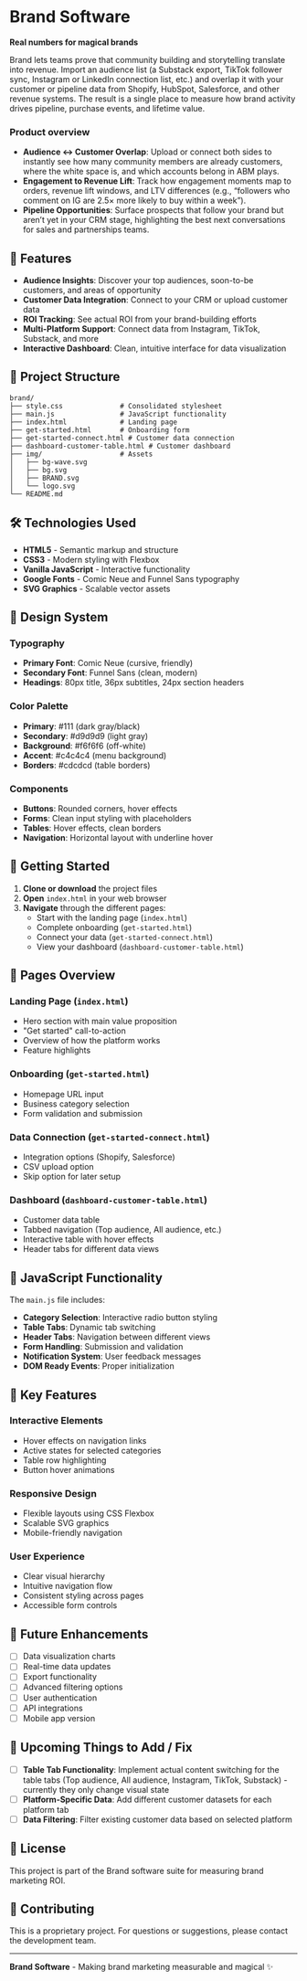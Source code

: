 # Brand Software

**Real numbers for magical brands**

Brand lets teams prove that community building and storytelling translate into revenue. Import an audience list (a Substack export, TikTok follower sync, Instagram or LinkedIn connection list, etc.) and overlap it with your customer or pipeline data from Shopify, HubSpot, Salesforce, and other revenue systems. The result is a single place to measure how brand activity drives pipeline, purchase events, and lifetime value.

### Product overview

- **Audience ↔ Customer Overlap**: Upload or connect both sides to instantly see how many community members are already customers, where the white space is, and which accounts belong in ABM plays.
- **Engagement to Revenue Lift**: Track how engagement moments map to orders, revenue lift windows, and LTV differences (e.g., “followers who comment on IG are 2.5× more likely to buy within a week”).
- **Pipeline Opportunities**: Surface prospects that follow your brand but aren’t yet in your CRM stage, highlighting the best next conversations for sales and partnerships teams.

## 🚀 Features

- **Audience Insights**: Discover your top audiences, soon-to-be customers, and areas of opportunity
- **Customer Data Integration**: Connect to your CRM or upload customer data
- **ROI Tracking**: See actual ROI from your brand-building efforts
- **Multi-Platform Support**: Connect data from Instagram, TikTok, Substack, and more
- **Interactive Dashboard**: Clean, intuitive interface for data visualization

## 📁 Project Structure

```
brand/
├── style.css              # Consolidated stylesheet
├── main.js                # JavaScript functionality
├── index.html             # Landing page
├── get-started.html       # Onboarding form
├── get-started-connect.html # Customer data connection
├── dashboard-customer-table.html # Customer dashboard
├── img/                   # Assets
│   ├── bg-wave.svg
│   ├── bg.svg
│   ├── BRAND.svg
│   └── logo.svg
└── README.md
```

## 🛠️ Technologies Used

- **HTML5** - Semantic markup and structure
- **CSS3** - Modern styling with Flexbox
- **Vanilla JavaScript** - Interactive functionality
- **Google Fonts** - Comic Neue and Funnel Sans typography
- **SVG Graphics** - Scalable vector assets

## 🎨 Design System

### Typography
- **Primary Font**: Comic Neue (cursive, friendly)
- **Secondary Font**: Funnel Sans (clean, modern)
- **Headings**: 80px title, 36px subtitles, 24px section headers

### Color Palette
- **Primary**: #111 (dark gray/black)
- **Secondary**: #d9d9d9 (light gray)
- **Background**: #f6f6f6 (off-white)
- **Accent**: #c4c4c4 (menu background)
- **Borders**: #cdcdcd (table borders)

### Components
- **Buttons**: Rounded corners, hover effects
- **Forms**: Clean input styling with placeholders
- **Tables**: Hover effects, clean borders
- **Navigation**: Horizontal layout with underline hover

## 🚀 Getting Started

1. **Clone or download** the project files
2. **Open** `index.html` in your web browser
3. **Navigate** through the different pages:
   - Start with the landing page (`index.html`)
   - Complete onboarding (`get-started.html`)
   - Connect your data (`get-started-connect.html`)
   - View your dashboard (`dashboard-customer-table.html`)

## 📱 Pages Overview

### Landing Page (`index.html`)
- Hero section with main value proposition
- "Get started" call-to-action
- Overview of how the platform works
- Feature highlights

### Onboarding (`get-started.html`)
- Homepage URL input
- Business category selection
- Form validation and submission

### Data Connection (`get-started-connect.html`)
- Integration options (Shopify, Salesforce)
- CSV upload option
- Skip option for later setup

### Dashboard (`dashboard-customer-table.html`)
- Customer data table
- Tabbed navigation (Top audience, All audience, etc.)
- Interactive table with hover effects
- Header tabs for different data views

## 🔧 JavaScript Functionality

The `main.js` file includes:

- **Category Selection**: Interactive radio button styling
- **Table Tabs**: Dynamic tab switching
- **Header Tabs**: Navigation between different views
- **Form Handling**: Submission and validation
- **Notification System**: User feedback messages
- **DOM Ready Events**: Proper initialization

## 🎯 Key Features

### Interactive Elements
- Hover effects on navigation links
- Active states for selected categories
- Table row highlighting
- Button hover animations

### Responsive Design
- Flexible layouts using CSS Flexbox
- Scalable SVG graphics
- Mobile-friendly navigation

### User Experience
- Clear visual hierarchy
- Intuitive navigation flow
- Consistent styling across pages
- Accessible form controls

## 🔮 Future Enhancements

- [ ] Data visualization charts
- [ ] Real-time data updates
- [ ] Export functionality
- [ ] Advanced filtering options
- [ ] User authentication
- [ ] API integrations
- [ ] Mobile app version

## 🚧 Upcoming Things to Add / Fix

- [ ] **Table Tab Functionality**: Implement actual content switching for the table tabs (Top audience, All audience, Instagram, TikTok, Substack) - currently they only change visual state
- [ ] **Platform-Specific Data**: Add different customer datasets for each platform tab
- [ ] **Data Filtering**: Filter existing customer data based on selected platform

## 📄 License

This project is part of the Brand software suite for measuring brand marketing ROI.

## 🤝 Contributing

This is a proprietary project. For questions or suggestions, please contact the development team.

---

**Brand Software** - Making brand marketing measurable and magical ✨
